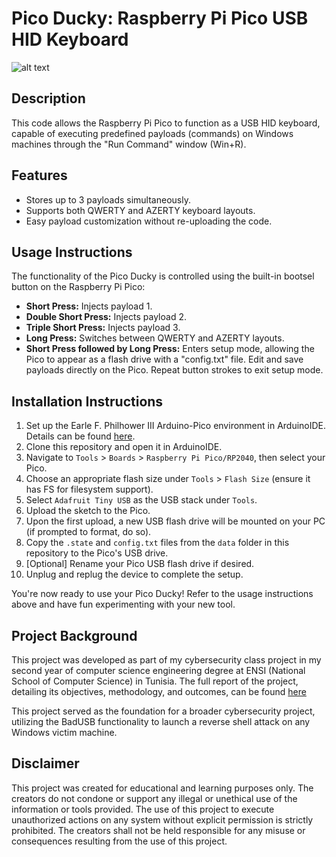 # Pico Ducky: Raspberry Pi Pico USB HID Keyboard
![alt text](docs/picoducky.png)
## Description
This code allows the Raspberry Pi Pico to function as a USB HID keyboard, capable of executing predefined payloads (commands) on Windows machines through the "Run Command" window (Win+R).

## Features
- Stores up to 3 payloads simultaneously.
- Supports both QWERTY and AZERTY keyboard layouts.
- Easy payload customization without re-uploading the code.

## Usage Instructions
The functionality of the Pico Ducky is controlled using the built-in bootsel button on the Raspberry Pi Pico:
- **Short Press:** Injects payload 1.
- **Double Short Press:** Injects payload 2.
- **Triple Short Press:** Injects payload 3.
- **Long Press:** Switches between QWERTY and AZERTY layouts.
- **Short Press followed by Long Press:** Enters setup mode, allowing the Pico to appear as a flash drive with a "config.txt" file. Edit and save payloads directly on the Pico. Repeat button strokes to exit setup mode.

## Installation Instructions
1. Set up the Earle F. Philhower III Arduino-Pico environment in ArduinoIDE. Details can be found [here](https://github.com/earlephilhower/arduino-pico?tab=readme).
2. Clone this repository and open it in ArduinoIDE.
3. Navigate to `Tools` > `Boards` > `Raspberry Pi Pico/RP2040`, then select your Pico.
4. Choose an appropriate flash size under `Tools` > `Flash Size` (ensure it has FS for filesystem support).
5. Select `Adafruit Tiny USB` as the USB stack under `Tools`.
6. Upload the sketch to the Pico.
7. Upon the first upload, a new USB flash drive will be mounted on your PC (if prompted to format, do so).
8. Copy the `.state` and `config.txt` files from the `data` folder in this repository to the Pico's USB drive.
9. [Optional] Rename your Pico USB flash drive if desired.
10. Unplug and replug the device to complete the setup.

You're now ready to use your Pico Ducky! Refer to the usage instructions above and have fun experimenting with your new tool.

## Project Background
This project was developed as part of my cybersecurity class project in my second year of computer science engineering degree at ENSI (National School of Computer Science) in Tunisia. The full report of the project, detailing its objectives, methodology, and outcomes, can be found [here](docs/pico-ducky_project_report.md)

This project served as the foundation for a broader cybersecurity project, utilizing the BadUSB functionality to launch a reverse shell attack on any Windows victim machine.

## Disclaimer
This project was created for educational and learning purposes only. The creators do not condone or support any illegal or unethical use of the information or tools provided. The use of this project to execute unauthorized actions on any system without explicit permission is strictly prohibited. The creators shall not be held responsible for any misuse or consequences resulting from the use of this project.
